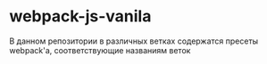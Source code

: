 # webpack-js-vanila

В данном репозитории в различных ветках содержатся пресеты webpack'a, соответствующие названиям веток
